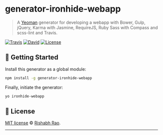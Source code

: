 # generator-ironhide-webapp

> A [Yeoman](http://yeoman.io) generator for developing a webapp with Bower, Gulp, jQuery, Karma with Jasmine, RequireJS, Ruby Sass with Compass and scss-lint and Travis.

[![Travis](https://img.shields.io/travis/rishabhsrao/generator-ironhide-webapp.svg?style=flat-square "Build status")](https://travis-ci.org/rishabhsrao/generator-ironhide-webapp)
[![David](https://img.shields.io/david/rishabhsrao/generator-ironhide-webapp.svg?style=flat-square "Dependency status (Node modules)")](https://david-dm.org/rishabhsrao/generator-ironhide-webapp)
[![License](https://img.shields.io/badge/license-MIT-blue.svg?style=flat-square "MIT license &copy; Rishabh Rao")](license.md)


## :rowboat: Getting Started

Install this generator as a global module:

```bash
npm install -g generator-ironhide-webapp
```

Finally, initiate the generator:

```bash
yo ironhide-webapp
```

## :scroll: License

[MIT license](license.md) &copy; [Rishabh Rao](http://rishabhsrao.github.io).

---
